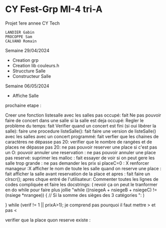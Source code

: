 # CY Fest-Grp MI-4 tri-A
Projet 1ere annee CY Tech

    LANDIER Gabin
    PROCOPPE Sam
    CALVANO Romain

Semaine 29/04/2024

- Creation grp
- Creation lib couleurs.h
- Struccture Salle
- Constructeur Salle

Semaine 06/05/2024

- Affiche Salle


prochaine etape :

Creer une fonction listesalle avec les salles pas occupé: fait
Ne pas pouvoir faire de concert dans une salle si la salle est deja occupé:
Regler le problème du temps: fait
Verifier quand un concert est fini (si oui libérer la salle):
faire une procedure listeSalle(): fait
faire une version de listeSalle() avec les salles avec un concert programmé: fait
verfier que les chaines de caractères ne dépasse pas 20:
verifier que le nombre de rangées et de places ne dépasse pas 20:
ne pas pouvoir reserver une place si c'est pas un O:
pouvoir annuler une reservation :
ne pas pouvoir annuler une place pas reservé:
suprimer les malloc : fait
essayer de voir si on peut gere les salle trop grande :
ne pas demander les prix si placeC=0 : X
renforcer manageur :X
afficher le nom de toute les salle quand on reserve une place : fait
afficher la salle avant reservation de la place et apres : fait
faire un clrscr(); apres chque entré de l'utilisateur:
Commenter toutes les lignes de codes compliquée et faire les docstrings:
( revoir ça on peut le tranformer en do while pour faire plus jollie "while ((nsiegeA + nsiegeB + nsiegeC) !=(nsiege *nrangee)) { // Si la somme des sièges des 3 catégories ": )

} while (verif != 1 || prixA>1); je comprend pas pourquoi il faut mettre > et pas <

verifier que la place quon reserve existe :

